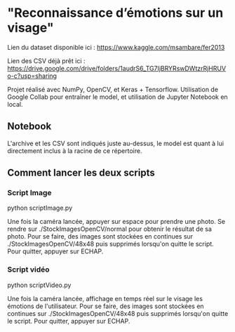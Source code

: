 # "Reconnaissance d’émotions sur un visage"

Lien du dataset disponible ici : https://www.kaggle.com/msambare/fer2013

Lien des CSV déjà prêt ici : https://drive.google.com/drive/folders/1audrS6_TG7IjBRYRswDWtzrRjHRUVo-c?usp=sharing

Projet réalisé avec NumPy, OpenCV, et Keras + Tensorflow.
Utilisation de Google Collab pour entraîner le model, et utilisation de Jupyter Notebook en local. 

## Notebook 

L'archive et les CSV sont indiqués juste au-dessus, le model est quant à lui directement inclus à la racine de ce répertoire.

## Comment lancer les deux scripts

### Script Image 

python scriptImage.py 

Une fois la caméra lancée, appuyer sur espace pour prendre une photo. 
Se rendre sur ./StockImagesOpenCV/normal pour obtenir le résultat de sa photo. 
Pour se faire, des images sont stockées en continues sur ./StockImagesOpenCV/48x48 puis supprimés lorsqu'on quitte le script. 
Pour quitter, appuyer sur ECHAP. 

### Script vidéo 

python scriptVideo.py

Une fois la caméra lancée, affichage en temps réel sur le visage les émotions de l'utilisateur.
Pour se faire, des images sont stockées en continues sur ./StockImagesOpenCV/48x48 puis supprimés lorsqu'on quitte le script. 
Pour quitter, appuyer sur ECHAP. 